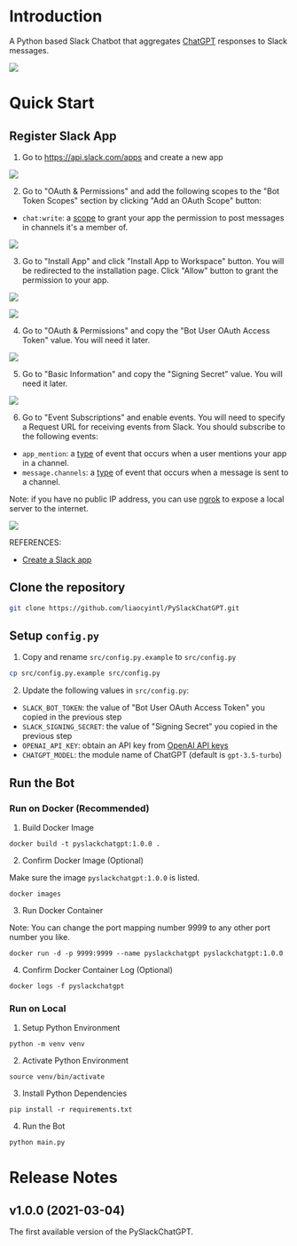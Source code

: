 # Introduction
A Python based Slack Chatbot that aggregates [ChatGPT](https://openai.com/blog/chatgpt) responses to Slack messages.

![](imgs/README/iShot_2023-03-04_06.48.33.gif)

# Quick Start

## Register Slack App

1. Go to https://api.slack.com/apps and create a new app

![](imgs/README/2023-03-03-11-37-10.png)

2. Go to "OAuth & Permissions" and add the following scopes to the "Bot Token Scopes" section by clicking "Add an OAuth Scope" button:
- `chat:write`: a [scope](https://api.slack.com/scopes/chat:write) to grant your app the permission to post messages in channels it's a member of.

![](imgs/README/2023-03-03-11-47-57.png)

3. Go to "Install App" and click "Install App to Workspace" button. You will be redirected to the installation page. Click "Allow" button to grant the permission to your app.

![](imgs/README/2023-03-03-11-48-53.png)

![](imgs/README/2023-03-03-11-49-28.png)

4. Go to "OAuth & Permissions" and copy the "Bot User OAuth Access Token" value. You will need it later.

![](imgs/README/2023-03-03-11-50-29.png)

5. Go to "Basic Information" and copy the "Signing Secret" value. You will need it later.

![](imgs/README/2023-03-03-12-18-49.png)

6. Go to "Event Subscriptions" and enable events. You will need to specify a Request URL for receiving events from Slack. 
You should subscribe to the following events:
- `app_mention`: a [type](https://api.slack.com/events/app_mention) of event that occurs when a user mentions your app in a channel.
- `message.channels`: a [type](https://api.slack.com/events/message.channels) of event that occurs when a message is sent to a channel.

Note: if you have no public IP address, you can use [ngrok](https://ngrok.com/) to expose a local server to the internet.

![](imgs/README/2023-03-03-14-35-51.png)

REFERENCES: 
- [Create a Slack app](https://github.com/slackapi/python-slack-sdk/blob/main/tutorial/01-creating-the-slack-app.md)

## Clone the repository

```bash
git clone https://github.com/liaocyintl/PySlackChatGPT.git
```

## Setup `config.py`

1. Copy and rename `src/config.py.example` to `src/config.py`

```bash
cp src/config.py.example src/config.py
```

2. Update the following values in `src/config.py`:
- `SLACK_BOT_TOKEN`: the value of "Bot User OAuth Access Token" you copied in the previous step
- `SLACK_SIGNING_SECRET`: the value of "Signing Secret" you copied in the previous step
- `OPENAI_API_KEY`: obtain an API key from [OpenAI API keys](https://platform.openai.com/account/api-keys)
- `CHATGPT_MODEL`: the module name of ChatGPT (default is `gpt-3.5-turbo`)

## Run the Bot

### Run on Docker (Recommended)

1. Build Docker Image

```
docker build -t pyslackchatgpt:1.0.0 .
```

2. Confirm Docker Image (Optional)

Make sure the image `pyslackchatgpt:1.0.0` is listed.
```
docker images
```


3. Run Docker Container

Note: You can change the port mapping number 9999 to any other port number you like.

```
docker run -d -p 9999:9999 --name pyslackchatgpt pyslackchatgpt:1.0.0
```

4. Confirm Docker Container Log (Optional)

```
docker logs -f pyslackchatgpt
```

### Run on Local


1. Setup Python Environment

```
python -m venv venv
```

2. Activate Python Environment

```
source venv/bin/activate
```

3. Install Python Dependencies

```
pip install -r requirements.txt
```

4. Run the Bot

```
python main.py
```

# Release Notes

## v1.0.0 (2021-03-04)
The first available version of the PySlackChatGPT.